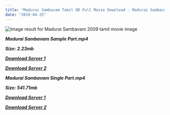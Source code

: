 ```yaml
---
title: "Madurai Sambavam Tamil HD Full Movie Download - Madurai Sambavam Tamil HD Movie Download"
date: "2019-04-25"
---
```


![Image result for Madurai Sambavam  2009 tamil movie image](https://image.tmdb.org/t/p/w500/cyhkuNPYqGRQ75b6dAahdaGDylP.jpg)

**_Madurai Sambavam Sample Part.mp4_**

**_Size: 2.23mb_**

**_[Download Server 1](http://p1.wetransfer.vip/files/Tamil{2c088f659142c0283fde3b45bf50b63be20aae7f704a2f0bf67686df6392cb2e}20Movies/Tamil{2c088f659142c0283fde3b45bf50b63be20aae7f704a2f0bf67686df6392cb2e}20Recent{2c088f659142c0283fde3b45bf50b63be20aae7f704a2f0bf67686df6392cb2e}20Movies/Madurai{2c088f659142c0283fde3b45bf50b63be20aae7f704a2f0bf67686df6392cb2e}20Sambavam{2c088f659142c0283fde3b45bf50b63be20aae7f704a2f0bf67686df6392cb2e}20(2009)/Madurai{2c088f659142c0283fde3b45bf50b63be20aae7f704a2f0bf67686df6392cb2e}20Sambavam{2c088f659142c0283fde3b45bf50b63be20aae7f704a2f0bf67686df6392cb2e}20DVDScr/Madurai{2c088f659142c0283fde3b45bf50b63be20aae7f704a2f0bf67686df6392cb2e}20Sambavam{2c088f659142c0283fde3b45bf50b63be20aae7f704a2f0bf67686df6392cb2e}20(2009){2c088f659142c0283fde3b45bf50b63be20aae7f704a2f0bf67686df6392cb2e}20Sample{2c088f659142c0283fde3b45bf50b63be20aae7f704a2f0bf67686df6392cb2e}20(640x360).mp4)_**

**_[Download Server 2](http://p1.wetransfer.vip/files/Tamil{2c088f659142c0283fde3b45bf50b63be20aae7f704a2f0bf67686df6392cb2e}20Movies/Tamil{2c088f659142c0283fde3b45bf50b63be20aae7f704a2f0bf67686df6392cb2e}20Recent{2c088f659142c0283fde3b45bf50b63be20aae7f704a2f0bf67686df6392cb2e}20Movies/Madurai{2c088f659142c0283fde3b45bf50b63be20aae7f704a2f0bf67686df6392cb2e}20Sambavam{2c088f659142c0283fde3b45bf50b63be20aae7f704a2f0bf67686df6392cb2e}20(2009)/Madurai{2c088f659142c0283fde3b45bf50b63be20aae7f704a2f0bf67686df6392cb2e}20Sambavam{2c088f659142c0283fde3b45bf50b63be20aae7f704a2f0bf67686df6392cb2e}20DVDScr/Madurai{2c088f659142c0283fde3b45bf50b63be20aae7f704a2f0bf67686df6392cb2e}20Sambavam{2c088f659142c0283fde3b45bf50b63be20aae7f704a2f0bf67686df6392cb2e}20(2009){2c088f659142c0283fde3b45bf50b63be20aae7f704a2f0bf67686df6392cb2e}20Sample{2c088f659142c0283fde3b45bf50b63be20aae7f704a2f0bf67686df6392cb2e}20(640x360).mp4)_**

**_Madurai Sambavam Single Part.mp4_**

**_Size: 541.71mb_**

**_[Download Server 1](http://p1.wetransfer.vip/files/Tamil{2c088f659142c0283fde3b45bf50b63be20aae7f704a2f0bf67686df6392cb2e}20Movies/Tamil{2c088f659142c0283fde3b45bf50b63be20aae7f704a2f0bf67686df6392cb2e}20Recent{2c088f659142c0283fde3b45bf50b63be20aae7f704a2f0bf67686df6392cb2e}20Movies/Madurai{2c088f659142c0283fde3b45bf50b63be20aae7f704a2f0bf67686df6392cb2e}20Sambavam{2c088f659142c0283fde3b45bf50b63be20aae7f704a2f0bf67686df6392cb2e}20(2009)/Madurai{2c088f659142c0283fde3b45bf50b63be20aae7f704a2f0bf67686df6392cb2e}20Sambavam{2c088f659142c0283fde3b45bf50b63be20aae7f704a2f0bf67686df6392cb2e}20DVDScr/Madurai{2c088f659142c0283fde3b45bf50b63be20aae7f704a2f0bf67686df6392cb2e}20Sambavam{2c088f659142c0283fde3b45bf50b63be20aae7f704a2f0bf67686df6392cb2e}20(2009){2c088f659142c0283fde3b45bf50b63be20aae7f704a2f0bf67686df6392cb2e}20Single{2c088f659142c0283fde3b45bf50b63be20aae7f704a2f0bf67686df6392cb2e}20Part{2c088f659142c0283fde3b45bf50b63be20aae7f704a2f0bf67686df6392cb2e}20(640x360).mp4)_**

**_[Download Server 2](http://p1.wetransfer.vip/files/Tamil{2c088f659142c0283fde3b45bf50b63be20aae7f704a2f0bf67686df6392cb2e}20Movies/Tamil{2c088f659142c0283fde3b45bf50b63be20aae7f704a2f0bf67686df6392cb2e}20Recent{2c088f659142c0283fde3b45bf50b63be20aae7f704a2f0bf67686df6392cb2e}20Movies/Madurai{2c088f659142c0283fde3b45bf50b63be20aae7f704a2f0bf67686df6392cb2e}20Sambavam{2c088f659142c0283fde3b45bf50b63be20aae7f704a2f0bf67686df6392cb2e}20(2009)/Madurai{2c088f659142c0283fde3b45bf50b63be20aae7f704a2f0bf67686df6392cb2e}20Sambavam{2c088f659142c0283fde3b45bf50b63be20aae7f704a2f0bf67686df6392cb2e}20DVDScr/Madurai{2c088f659142c0283fde3b45bf50b63be20aae7f704a2f0bf67686df6392cb2e}20Sambavam{2c088f659142c0283fde3b45bf50b63be20aae7f704a2f0bf67686df6392cb2e}20(2009){2c088f659142c0283fde3b45bf50b63be20aae7f704a2f0bf67686df6392cb2e}20Single{2c088f659142c0283fde3b45bf50b63be20aae7f704a2f0bf67686df6392cb2e}20Part{2c088f659142c0283fde3b45bf50b63be20aae7f704a2f0bf67686df6392cb2e}20(640x360).mp4)_**
